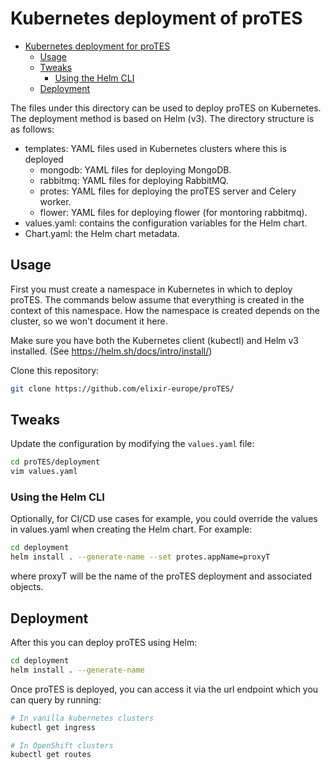 # Kubernetes deployment of proTES

- [Kubernetes deployment for proTES](#kubernetes-deployment-for-protes)
    - [Usage](#usage)
    - [Tweaks](#tweaks)
      - [Using the Helm CLI](#helmclitweaks)
    - [Deployment](#deployment)

The files under this directory can be used to deploy proTES on Kubernetes. 
The deployment method is based on Helm (v3). The directory structure is as 
follows:

- templates: YAML files used in Kubernetes clusters where this is deployed
  - mongodb: YAML files for deploying MongoDB.
  - rabbitmq: YAML files for deploying RabbitMQ.
  - protes: YAML files for deploying the proTES server and Celery worker.
  - flower: YAML files for deploying flower (for montoring rabbitmq).
- values.yaml: contains the configuration variables for the Helm chart.
- Chart.yaml: the Helm chart metadata.

## Usage

First you must create a namespace in Kubernetes in which to deploy proTES. The
commands below assume that everything is created in the context of this
namespace. How the namespace is created depends on the cluster, so we won't
document it here.

Make sure you have both the Kubernetes client (kubectl) and Helm v3 installed.
(See https://helm.sh/docs/intro/install/)

Clone this repository:

```bash
git clone https://github.com/elixir-europe/proTES/
```

## Tweaks

Update the configuration by modifying the `values.yaml` file:

```bash
cd proTES/deployment
vim values.yaml
```

### Using the Helm CLI

Optionally, for CI/CD use cases for example, you could override the values in 
values.yaml when creating the Helm chart. For example:

```bash 
cd deployment
helm install . --generate-name --set protes.appName=proxyT
```

where proxyT will be the name of the proTES deployment and associated objects.

## Deployment

After this you can deploy proTES using Helm:

```bash 
cd deployment
helm install . --generate-name
```

Once proTES is deployed, you can access it via the url endpoint which you can 
query by running:

```bash 
# In vanilla kubernetes clusters
kubectl get ingress

# In OpenShift clusters
kubectl get routes
```

